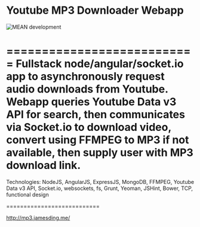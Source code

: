 Youtube MP3 Downloader Webapp
===========================
![MEAN development](https://raw.githubusercontent.com/jamding/downloadYoutubeMP3s/master/meanstack.jpg)

===========================
Fullstack node/angular/socket.io app to asynchronously request audio downloads from Youtube. Webapp queries Youtube Data v3 API for search, then communicates via Socket.io to download video, convert using FFMPEG to MP3 if not available, then supply user with MP3 download link.
===========================
Technologies: NodeJS, AngularJS, ExpressJS, MongoDB, FFMPEG, Youtube Data v3 API, Socket.io, websockets, fs, Grunt, Yeoman, JSHint, Bower, TCP, functional design


===========================

http://mp3.jamesding.me/